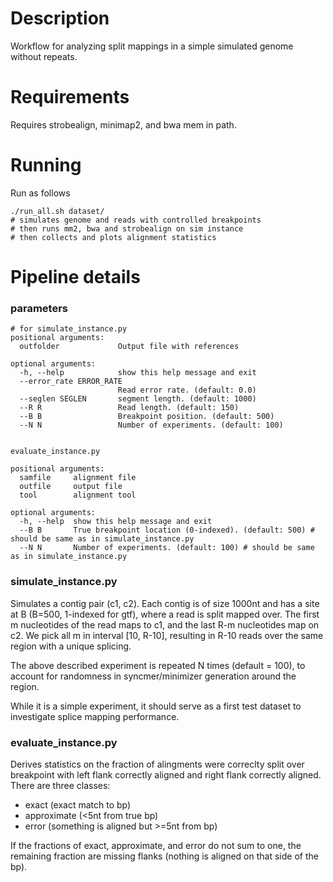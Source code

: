 # Description

Workflow for analyzing split mappings in a simple simulated genome without repeats.

# Requirements

Requires strobealign, minimap2, and bwa mem in path.

# Running 

Run as follows

```
./run_all.sh dataset/
# simulates genome and reads with controlled breakpoints
# then runs mm2, bwa and strobealign on sim instance
# then collects and plots alignment statistics
```

# Pipeline details

### parameters

```
# for simulate_instance.py
positional arguments:
  outfolder             Output file with references

optional arguments:
  -h, --help            show this help message and exit
  --error_rate ERROR_RATE
                        Read error rate. (default: 0.0)
  --seglen SEGLEN       segment length. (default: 1000)
  --R R                 Read length. (default: 150)
  --B B                 Breakpoint position. (default: 500)
  --N N                 Number of experiments. (default: 100)


evaluate_instance.py

positional arguments:
  samfile     alignment file
  outfile     output file
  tool        alignment tool

optional arguments:
  -h, --help  show this help message and exit
  --B B       True breakpoint location (0-indexed). (default: 500) # should be same as in simulate_instance.py
  --N N       Number of experiments. (default: 100) # should be same as in simulate_instance.py
```

### simulate_instance.py

Simulates a contig pair (c1, c2). Each contig is of size 1000nt 
and has a site at B (B=500, 1-indexed for gtf), where a read is split mapped over. 
The first m nucleotides of the read maps to c1, 
and the last R-m nucleotides map on c2. We pick all m in interval [10, R-10], 
resulting in R-10 reads over the same region with a unique splicing. 

The above described experiment is repeated N times (default = 100),
to account for randomness in syncmer/minimizer generation around the region.

While it is a simple experiment, it should serve as a first test dataset to
investigate splice mapping performance. 

### evaluate_instance.py

Derives statistics on the fraction of alingments were correclty split over 
breakpoint with left flank correctly aligned and right flank correctly aligned. 
There are three classes: 
  - exact (exact match to bp)
  - approximate (<5nt from true bp)
  - error (something is aligned but >=5nt from bp)

If the fractions of exact, approximate, and error do not sum to one,
the remaining fraction are missing flanks (nothing is aligned on that side of the bp). 